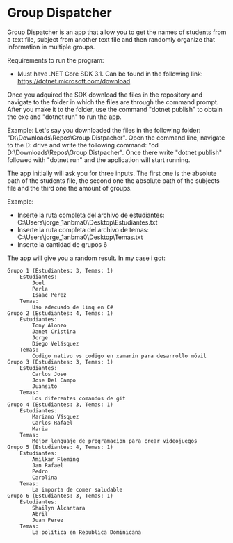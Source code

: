 # Group Dispatcher

Group Dispatcher is an app that allow you to get the names of students from a text file, subject from another text file and then randomly organize that information in multiple groups.

Requirements to run the program:
- Must have .NET Core SDK 3.1. Can be found in the following link: https://dotnet.microsoft.com/download

Once you adquired the SDK download the files in the repository and navigate to the folder in which the files are through the command prompt. After you make it to the folder, use the command "dotnet publish" to obtain the exe and "dotnet run" to run the app.

Example: Let's say you downloaded the files in the following folder: "D:\Downloads\Repos\Group Distpacher".
Open the command line, navigate to the D: drive and write the following command: "cd D:\Downloads\Repos\Group Distpacher".
Once there write "dotnet publish" followed with "dotnet run" and the application will start running.

The app initially will ask you for three inputs. The first one is the absolute path of the students file, the second one the absolute path of the subjects file and the third one the amount of groups.

Example:
- Inserte la ruta completa del archivo de estudiantes: C:\Users\jorge_1anbma0\Desktop\Estudiantes.txt
- Inserte la ruta completa del archivo de temas: C:\Users\jorge_1anbma0\Desktop\Temas.txt
- Inserte la cantidad de grupos 6

The app will give you a random result. In my case i got:

    Grupo 1 (Estudiantes: 3, Temas: 1)
        Estudiantes:
            Joel
            Perla
            Isaac Perez
        Temas:
            Uso adecuado de linq en C#
    Grupo 2 (Estudiantes: 4, Temas: 1)
        Estudiantes:
            Tony Alonzo
            Janet Cristina
            Jorge
            Diego Velásquez
        Temas:
            Codigo nativo vs codigo en xamarin para desarrollo móvil
    Grupo 3 (Estudiantes: 3, Temas: 1)
        Estudiantes:
            Carlos Jose
            Jose Del Campo
            Juansito
        Temas:
            Los diferentes comandos de git
    Grupo 4 (Estudiantes: 3, Temas: 1)
        Estudiantes:
            Mariano Vásquez
            Carlos Rafael
            Maria
        Temas:
            Mejor lenguaje de programacion para crear videojuegos
    Grupo 5 (Estudiantes: 4, Temas: 1)
        Estudiantes:
            Amilkar Fleming
            Jan Rafael
            Pedro
            Carolina
        Temas:
            La importa de comer saludable
    Grupo 6 (Estudiantes: 3, Temas: 1)
        Estudiantes:
            Shailyn Alcantara
            Abril
            Juan Perez
        Temas:
            La política en Republica Dominicana